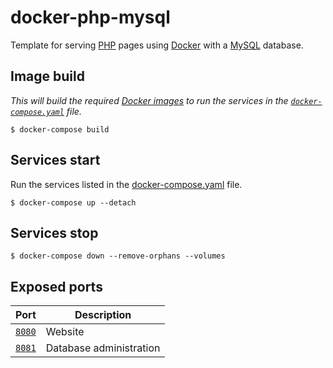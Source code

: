 # docker-php-mysql

Template for serving [PHP](https://www.php.net/) pages using [Docker](https://www.docker.com) with a [MySQL](https://www.mysql.com/fr/) database.

## Image build

*This will build the required [Docker images](./docker) to run the services in the [`docker-compose.yaml`](./docker-compose.yaml) file.*

```console
$ docker-compose build
```

## Services start

Run the services listed in the [docker-compose.yaml](./docker-compose.yaml) file.

```console
$ docker-compose up --detach
```

## Services stop

```console
$ docker-compose down --remove-orphans --volumes
```

## Exposed ports

Port | Description
---|---
[`8080`](http://localhost:8080) | Website
[`8081`](http://localhost:8081) | Database administration
